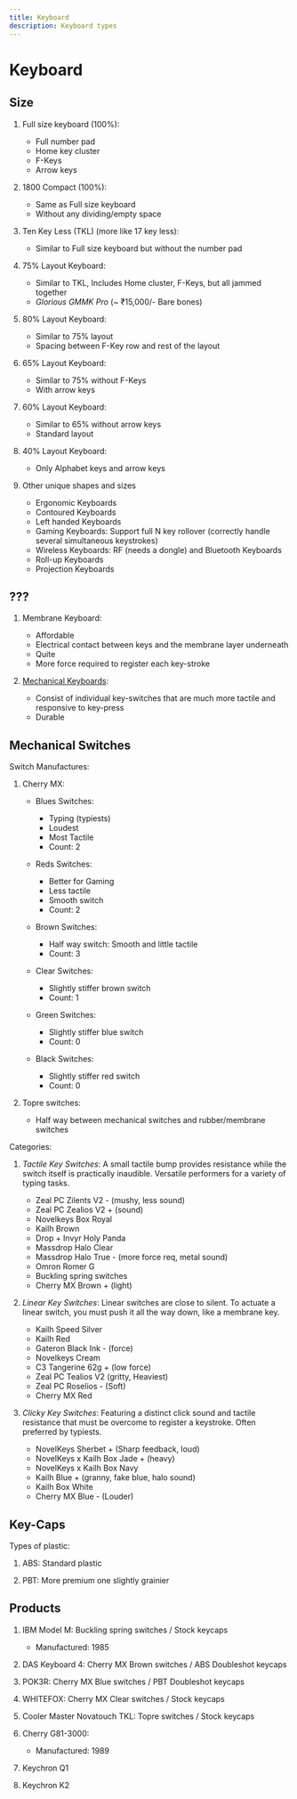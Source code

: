 ```yaml
---
title: Keyboard
description: Keyboard types
---
```


# Keyboard

## Size

1. Full size keyboard (100%):

   - Full number pad
   - Home key cluster
   - F-Keys
   - Arrow keys

2. 1800 Compact (100%):

   - Same as Full size keyboard
   - Without any dividing/empty space

3. Ten Key Less (TKL) (more like 17 key less):

   - Similar to Full size keyboard but without the number pad

4. 75% Layout Keyboard:

   - Similar to TKL, Includes Home cluster, F-Keys, but all jammed together
   - _Glorious GMMK Pro_ (~ ₹15,000/- Bare bones)

5. 80% Layout Keyboard:

   - Similar to 75% layout
   - Spacing between F-Key row and rest of the layout

6. 65% Layout Keyboard:

   - Similar to 75% without F-Keys
   - With arrow keys

7. 60% Layout Keyboard:

   - Similar to 65% without arrow keys
   - Standard layout

8. 40% Layout Keyboard:

   - Only Alphabet keys and arrow keys

9. Other unique shapes and sizes

   - Ergonomic Keyboards
   - Contoured Keyboards
   - Left handed Keyboards
   - Gaming Keyboards: Support full N key rollover (correctly handle several simultaneous keystrokes)
   - Wireless Keyboards: RF (needs a dongle) and Bluetooth Keyboards
   - Roll-up Keyboards
   - Projection Keyboards

## ???

1. Membrane Keyboard:

   - Affordable
   - Electrical contact between keys and the membrane layer underneath
   - Quite
   - More force required to register each key-stroke

2. [Mechanical Keyboards](#mechanical-keys):

   - Consist of individual key-switches that are much more tactile and responsive to key-press
   - Durable

## Mechanical Switches

Switch Manufactures:

1. Cherry MX:

   - Blues Switches:

     - Typing (typiests)
     - Loudest
     - Most Tactile
     - Count: 2

   - Reds Switches:

     - Better for Gaming
     - Less tactile
     - Smooth switch
     - Count: 2

   - Brown Switches:

     - Half way switch: Smooth and little tactile
     - Count: 3

   - Clear Switches:

     - Slightly stiffer brown switch
     - Count: 1

   - Green Switches:

     - Slightly stiffer blue switch
     - Count: 0

   - Black Switches:

     - Slightly stiffer red switch
     - Count: 0

2. Topre switches:

   - Half way between mechanical switches and rubber/membrane switches

Categories:

1. _Tactile Key Switches_: A small tactile bump provides resistance while the switch itself is practically inaudible. Versatile performers for a variety of typing tasks.

   - Zeal PC Zilents V2 - (mushy, less sound)
   - Zeal PC Zealios V2 + (sound)
   - Novelkeys Box Royal
   - Kailh Brown
   - Drop + Invyr Holy Panda
   - Massdrop Halo Clear
   - Massdrop Halo True - (more force req, metal sound)
   - Omron Romer G
   - Buckling spring switches
   - Cherry MX Brown + (light)

2. _Linear Key Switches_: Linear switches are close to silent. To actuate a linear switch, you must push it all the way down, like a membrane key.

   - Kailh Speed Silver
   - Kailh Red
   - Gateron Black Ink - (force)
   - Novelkeys Cream
   - C3 Tangerine 62g + (low force)
   - Zeal PC Tealios V2 (gritty, Heaviest)
   - Zeal PC Roselios - (Soft)
   - Cherry MX Red

3. _Clicky Key Switches_: Featuring a distinct click sound and tactile resistance that must be overcome to register a keystroke. Often preferred by typiests.

   - NovelKeys Sherbet + (Sharp feedback, loud)
   - NovelKeys x Kailh Box Jade + (heavy)
   - NovelKeys x Kailh Box Navy
   - Kailh Blue + (granny, fake blue, halo sound)
   - Kailh Box White
   - Cherry MX Blue - (Louder)

## Key-Caps

Types of plastic:

1. ABS: Standard plastic

2. PBT: More premium one slightly grainier

## Products

1. IBM Model M: Buckling spring switches / Stock keycaps

   - Manufactured: 1985

2. DAS Keyboard 4: Cherry MX Brown switches / ABS Doubleshot keycaps

3. POK3R: Cherry MX Blue switches / PBT Doubleshot keycaps

4. WHITEFOX: Cherry MX Clear switches / Stock keycaps

5. Cooler Master Novatouch TKL: Topre switches / Stock keycaps

6. Cherry G81-3000:

   - Manufactured: 1989

7. Keychron Q1
8. Keychron K2

